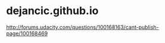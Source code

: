 dejancic.github.io
==================

http://forums.udacity.com/questions/100168163/cant-publish-page/100168469
